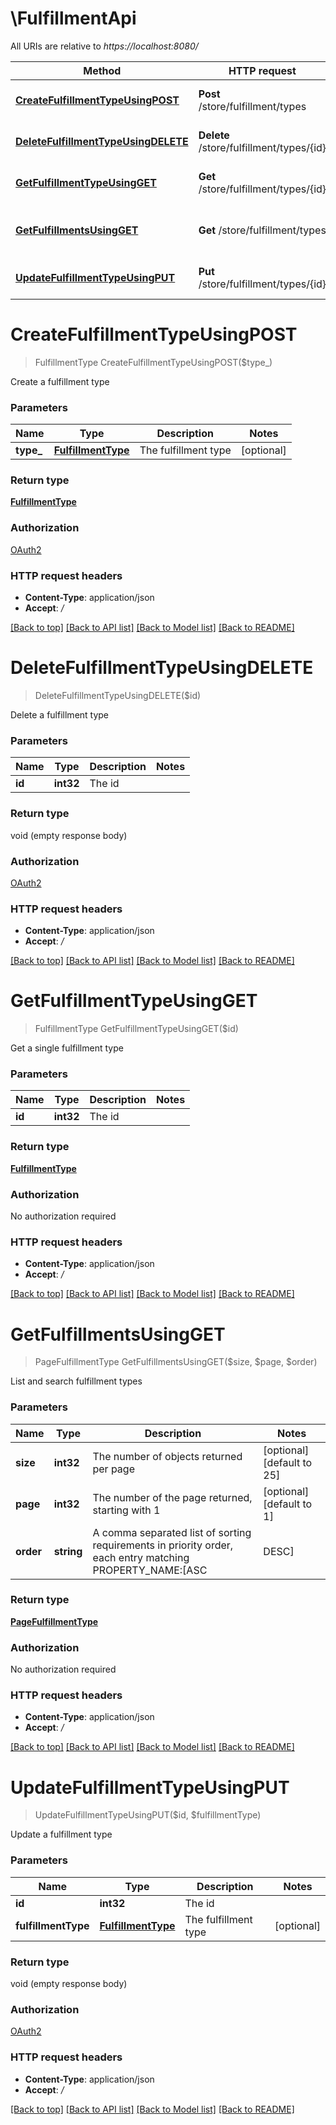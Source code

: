 # \FulfillmentApi

All URIs are relative to *https://localhost:8080/*

Method | HTTP request | Description
------------- | ------------- | -------------
[**CreateFulfillmentTypeUsingPOST**](FulfillmentApi.md#CreateFulfillmentTypeUsingPOST) | **Post** /store/fulfillment/types | Create a fulfillment type
[**DeleteFulfillmentTypeUsingDELETE**](FulfillmentApi.md#DeleteFulfillmentTypeUsingDELETE) | **Delete** /store/fulfillment/types/{id} | Delete a fulfillment type
[**GetFulfillmentTypeUsingGET**](FulfillmentApi.md#GetFulfillmentTypeUsingGET) | **Get** /store/fulfillment/types/{id} | Get a single fulfillment type
[**GetFulfillmentsUsingGET**](FulfillmentApi.md#GetFulfillmentsUsingGET) | **Get** /store/fulfillment/types | List and search fulfillment types
[**UpdateFulfillmentTypeUsingPUT**](FulfillmentApi.md#UpdateFulfillmentTypeUsingPUT) | **Put** /store/fulfillment/types/{id} | Update a fulfillment type


# **CreateFulfillmentTypeUsingPOST**
> FulfillmentType CreateFulfillmentTypeUsingPOST($type_)

Create a fulfillment type


### Parameters

Name | Type | Description  | Notes
------------- | ------------- | ------------- | -------------
 **type_** | [**FulfillmentType**](FulfillmentType.md)| The fulfillment type | [optional] 

### Return type

[**FulfillmentType**](FulfillmentType.md)

### Authorization

[OAuth2](../README.md#OAuth2)

### HTTP request headers

 - **Content-Type**: application/json
 - **Accept**: */*

[[Back to top]](#) [[Back to API list]](../README.md#documentation-for-api-endpoints) [[Back to Model list]](../README.md#documentation-for-models) [[Back to README]](../README.md)

# **DeleteFulfillmentTypeUsingDELETE**
> DeleteFulfillmentTypeUsingDELETE($id)

Delete a fulfillment type


### Parameters

Name | Type | Description  | Notes
------------- | ------------- | ------------- | -------------
 **id** | **int32**| The id | 

### Return type

void (empty response body)

### Authorization

[OAuth2](../README.md#OAuth2)

### HTTP request headers

 - **Content-Type**: application/json
 - **Accept**: */*

[[Back to top]](#) [[Back to API list]](../README.md#documentation-for-api-endpoints) [[Back to Model list]](../README.md#documentation-for-models) [[Back to README]](../README.md)

# **GetFulfillmentTypeUsingGET**
> FulfillmentType GetFulfillmentTypeUsingGET($id)

Get a single fulfillment type


### Parameters

Name | Type | Description  | Notes
------------- | ------------- | ------------- | -------------
 **id** | **int32**| The id | 

### Return type

[**FulfillmentType**](FulfillmentType.md)

### Authorization

No authorization required

### HTTP request headers

 - **Content-Type**: application/json
 - **Accept**: */*

[[Back to top]](#) [[Back to API list]](../README.md#documentation-for-api-endpoints) [[Back to Model list]](../README.md#documentation-for-models) [[Back to README]](../README.md)

# **GetFulfillmentsUsingGET**
> PageFulfillmentType GetFulfillmentsUsingGET($size, $page, $order)

List and search fulfillment types


### Parameters

Name | Type | Description  | Notes
------------- | ------------- | ------------- | -------------
 **size** | **int32**| The number of objects returned per page | [optional] [default to 25]
 **page** | **int32**| The number of the page returned, starting with 1 | [optional] [default to 1]
 **order** | **string**| A comma separated list of sorting requirements in priority order, each entry matching PROPERTY_NAME:[ASC|DESC] | [optional] [default to id:ASC]

### Return type

[**PageFulfillmentType**](Page«FulfillmentType».md)

### Authorization

No authorization required

### HTTP request headers

 - **Content-Type**: application/json
 - **Accept**: */*

[[Back to top]](#) [[Back to API list]](../README.md#documentation-for-api-endpoints) [[Back to Model list]](../README.md#documentation-for-models) [[Back to README]](../README.md)

# **UpdateFulfillmentTypeUsingPUT**
> UpdateFulfillmentTypeUsingPUT($id, $fulfillmentType)

Update a fulfillment type


### Parameters

Name | Type | Description  | Notes
------------- | ------------- | ------------- | -------------
 **id** | **int32**| The id | 
 **fulfillmentType** | [**FulfillmentType**](FulfillmentType.md)| The fulfillment type | [optional] 

### Return type

void (empty response body)

### Authorization

[OAuth2](../README.md#OAuth2)

### HTTP request headers

 - **Content-Type**: application/json
 - **Accept**: */*

[[Back to top]](#) [[Back to API list]](../README.md#documentation-for-api-endpoints) [[Back to Model list]](../README.md#documentation-for-models) [[Back to README]](../README.md)

